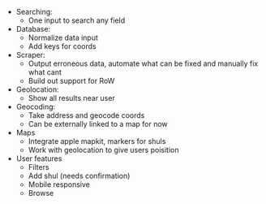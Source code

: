 - Searching:
  - One input to search any field
- Database:
  - Normalize data input
  - Add keys for coords 
- Scraper:
  - Output erroneous data, automate what can be fixed and manually fix what cant
  - Build out support for RoW
- Geolocation:
  - Show all results near user
- Geocoding:
  - Take address and geocode coords
  - Can be externally linked to a map for now
- Maps
  - Integrate apple mapkit, markers for shuls
  - Work with geolocation to give users poisition
- User features 
  - Filters
  - Add shul (needs confirmation)
  - Mobile responsive
  - Browse
